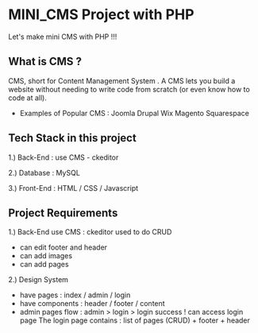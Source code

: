 
# MINI_CMS  Project  with  PHP
Let's make mini CMS with PHP !!!
## What is CMS ?
CMS, short for Content Management System . 
A CMS lets you build a website without needing to write code from scratch (or even know how to code at all).
- Examples of Popular CMS : Joomla  Drupal  Wix  Magento  Squarespace 

## Tech Stack in this project

1.) Back-End : use CMS - ckeditor

2.) Database : MySQL 

3.) Front-End : HTML / CSS / Javascript

## Project Requirements 
1.) Back-End use CMS : ckeditor used to do CRUD

- can edit footer and header
- can add images
- can add pages

2.) Design System

- have pages : index / admin / login 
- have components : header / footer / content
- admin pages flow : admin > login > login success ! can access login page
The login page contains : list of pages (CRUD) + footer + header




